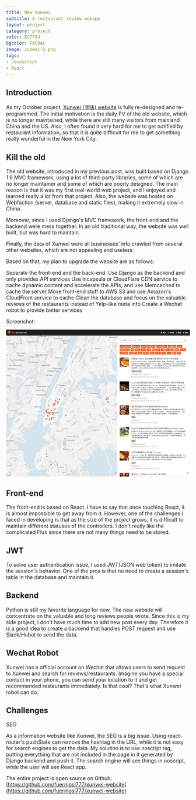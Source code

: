 ```yaml
---
title: New Xunwei
subtitle: A restaurant review webapp
layout: project
category: project
color: EC7F54
bgcolor: FACDAC
image: xunwei-2.png
tags:
- Javascript
- React
---
```


## Introduction

As my October project, [Xunwei (寻味) website][1] is fully re-designed and re-programmed. The initial motivation is the daily PV of the old website, which is no longer maintained, while there are still many visitors from mainland China and the US. Also, I often found it very hard for me to get notified by restaurant information, so that it is quite difficult for me to get something really wonderful in the New York City.

## Kill the old

The old website, introduced in my previous post, was built based on Django 1.6 MVC framework, using a lot of third-party libraries, some of which are no longer maintainer and some of which are poorly designed. The main reason is that it was my first real-world web project, and I enjoyed and learned really a lot from that project. Also, the website was hosted on Webfaction (server, database and static files), making it extremely slow in China.

Moreover, since I used Django's MVC framework, the front-end and the backend were mess together. In an old traditional way, the website was well built, but was hard to maintain.

Finally, the data of Xunwei were all businesses' info crawled from several other websites, which are not appealing and useless.

Based on that, my plan to upgrade the website are as follows:

Separate the front-end and the back-end. Use Django as the backend and only provides API services
Use Incapsula or CloudFlare CDN service to cache dynamic content and accelerate the APIs, and use Memcached to cache the server
Move front-end stuff to AWS S3 and use Amazon's CloudFront service to cache
Clean the database and focus on the valuable reviews of the restaurants instead of Yelp-like meta info
Create a Wechat robot to provide better services

Screenshot:

![](/images/xunwei-screenshot.jpg)

## Front-end

The front-end is based on React. I have to say that once touching React, it is almost impossible to get away from it. However, one of the challenges I faced in developing is that as the size of the project grows, it is difficult to maintain different statuses of the controllers. I don't really like the complicated Flux since there are not many things need to be stored.

## JWT

To solve user authentication issue, I used JWT(JSON web token) to imitate the session's behavior. One of the pros is that no need to create a session's table in the database and maintain it.

## Backend

Python is still my favorite language for now. The new website will concentrate on the valuable and long reviews people wrote. Since this is my side project, I don't have much time to add new post every day. Therefore it is a good idea to create a backend that handles POST request and use Slack/Hubot to send the data.

## Wechat Robot

Xunwei has a official account on Wechat that allows users to send request to Xunwei and search for reviews/restaurants. Imagine you have a special contact in your phone, you can send your location to it and get recommended restaurants immediately. Is that cool? That's what Xunwei robot can do.

## Challenges

_SEO_

As a information website like Xunwei, the SEO is a big issue. Using react-router's pushState can remove the hashtag in the URL, while it is not easy for search engines to get the data. My solution is to use noscript tag, putting everything that are not included in the page in it generated by Django backend and push it. The search engine will see things in noscript, while the user will see React app.

The entire project is open source on Github: [https://github.com/fuermosi777/xunwei-website](https://github.com/fuermosi777/xunwei-website)

[1]: http://xun-wei.com